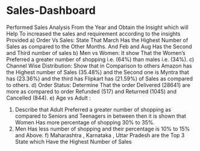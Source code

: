 # Sales-Dashboard
Performed Sales Analysis From the Year and Obtain the Insight which will Help To increased the sales and requirement according to the insights Provided
a)	Order Vs Sales: State That March Has the Highest Number of Sales as compared to the Other Months. And Feb and Aug Has the Second and Third number of sales 
b)	Men vs Women: It show That the Women’s Preferred a greater number of shopping i.e. (64%) than males i.e. (34%).
c)	Channel Wise Distribution: Show that in Comparison to others Amazon has the Highest number of Sales (35.48%) and the Second one is Myntra that has (23.36%) and the third has Flipkart has (21.59%) of Sales as compared to others.
d)	Order Status: Determine That the order Delivered (28641) are more as compared to order Refunded (517) and Returned (1045) and Cancelled (844).
e)	Age vs Adult : 
1)	Describe that Adult Preferred a greater number of shopping as compared to Seniors and Teenagers in between then it is shown that Women Has more percentage of shopping 30% to 35%. 
2)	Men Has less number of shopping and their percentage is 10% to 15% and Above.
f)	Maharashtra , Karnataka , Uttar Pradesh are the Top 3 State which Have the Highest Number of Sales

